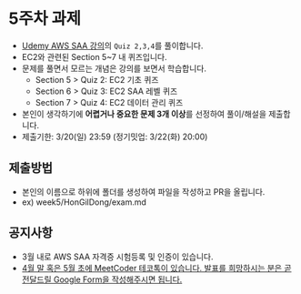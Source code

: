 # 5주차 과제 
- [Udemy AWS SAA 강의](https://www.udemy.com/course/best-aws-certified-solutions-architect-associate/)의 `Quiz 2,3,4`를 풀이합니다.
- EC2와 관련된 Section 5~7 내 퀴즈입니다.
- 문제를 풀면서 모르는 개념은 강의를 보면서 학습합니다.    
  - Section 5 > Quiz 2: EC2 기초 퀴즈
  - Section 6 > Quiz 3: EC2 SAA 레벨 퀴즈
  - Section 7 > Quiz 4: EC2 데이터 관리 퀴즈
- 본인이 생각하기에 **어렵거나 중요한 문제 3개 이상**를 선정하여 풀이/해설을 제출합니다.
- 제출기한: 3/20(일) 23:59 (정기밋업: 3/22(화) 20:00)

## 제출방법
- 본인의 이름으로 하위에 폴더를 생성하여 파일을 작성하고 PR을 올립니다.
- ex) week5/HonGilDong/exam.md

## 공지사항
- 3월 내로 AWS SAA 자격증 시험등록 및 인증이 있습니다.
- [4월 말 혹은 5월 초에 MeetCoder 테코톡이 있습니다. 발표를 희망하시는 분은 곧 전달드릴 Google Form을 작성해주시면 됩니다.](https://meetcoder.slack.com/archives/C012GEBHKHU/p1646910063897009)